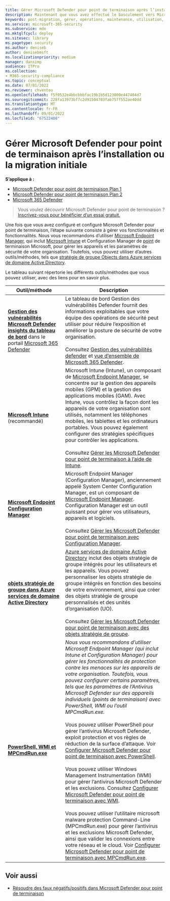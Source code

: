 ```yaml
---
title: Gérer Microsoft Defender pour point de terminaison après l’installation ou la migration initiale
description: Maintenant que vous avez effectué le basculement vers Microsoft Defender pour point de terminaison, l’étape suivante consiste à gérer vos fonctionnalités de protection contre les menaces
keywords: post-migration, gérer, opérations, maintenance, utilisation, Microsoft Defender pour point de terminaison, edr
ms.service: microsoft-365-security
ms.subservice: mde
ms.mktglfcycl: deploy
ms.sitesec: library
ms.pagetype: security
ms.author: deniseb
author: denisebmsft
ms.localizationpriority: medium
manager: dansimp
audience: ITPro
ms.collection:
- M365-security-compliance
ms.topic: conceptual
ms.date: 07/01/2022
ms.reviewer: chventou
ms.openlocfilehash: f5f0532e4bbcbbbfac19b1b5d123000e447404d7
ms.sourcegitcommit: 228fa13973bf7c2d91504703fab757f552ae40dd
ms.translationtype: MT
ms.contentlocale: fr-FR
ms.lasthandoff: 09/01/2022
ms.locfileid: "67522408"
---
```

# <a name="manage-microsoft-defender-for-endpoint-after-initial-setup-or-migration"></a>Gérer Microsoft Defender pour point de terminaison après l’installation ou la migration initiale

**S’applique à :**
- [Microsoft Defender pour point de terminaison Plan 1](https://go.microsoft.com/fwlink/?linkid=2154037)
- [Microsoft Defender pour point de terminaison Plan 2](https://go.microsoft.com/fwlink/?linkid=2154037)
- [Microsoft 365 Defender](https://go.microsoft.com/fwlink/?linkid=2118804)

> Vous voulez découvrir Microsoft Defender pour point de terminaison ? [Inscrivez-vous pour bénéficier d’un essai gratuit.](https://signup.microsoft.com/create-account/signup?products=7f379fee-c4f9-4278-b0a1-e4c8c2fcdf7e&ru=https://aka.ms/MDEp2OpenTrial?ocid=docs-wdatp-exposedapis-abovefoldlink)

Une fois que vous avez configuré et configuré Microsoft Defender pour point de terminaison, l’étape suivante consiste à gérer vos fonctionnalités et fonctionnalités. Nous vous recommandons d’utiliser [Microsoft Endpoint Manager](/mem/endpoint-manager-overview), qui inclut [Microsoft Intune](/mem/intune/fundamentals/what-is-intune) et Configuration Manager de [point](/mem/configmgr/core/understand/introduction) de terminaison Microsoft, pour gérer les appareils et les paramètres de sécurité de votre organisation. Toutefois, vous pouvez utiliser d’autres outils/méthodes, tels que [stratégie de groupe Objects dans Azure services de domaine Active Directory](/azure/active-directory-domain-services/manage-group-policy).

Le tableau suivant répertorie les différents outils/méthodes que vous pouvez utiliser, avec des liens pour en savoir plus.

|Outil/méthode|Description|
|---|---|
|**[Gestion des vulnérabilités Microsoft Defender insights du tableau de bord](/windows/security/threat-protection/microsoft-defender-atp/tvm-dashboard-insights)** dans le portail [Microsoft 365 Defender](https://security.microsoft.com/)|Le tableau de bord Gestion des vulnérabilités Defender fournit des informations exploitables que votre équipe des opérations de sécurité peut utiliser pour réduire l’exposition et améliorer la posture de sécurité de votre organisation. <br/><br/> Consultez [Gestion des vulnérabilités defender](/microsoft-365/security/defender-endpoint/next-gen-threat-and-vuln-mgt) et [vue d’ensemble de Microsoft 365 Defender](/microsoft-365/security/defender-endpoint/use).|
|**[Microsoft Intune](/mem/intune/fundamentals/what-is-intune)** (recommandé)|Microsoft Intune (Intune), un composant de [Microsoft Endpoint Manager](/mem/endpoint-manager-overview), se concentre sur la gestion des appareils mobiles (GPM) et la gestion des applications mobiles (GAM). Avec Intune, vous contrôlez la façon dont les appareils de votre organisation sont utilisés, notamment les téléphones mobiles, les tablettes et les ordinateurs portables. Vous pouvez également configurer des stratégies spécifiques pour contrôler les applications. <br/><br/> Consultez [Gérer les Microsoft Defender pour point de terminaison à l’aide de Intune](manage-mde-post-migration-intune.md).|
|**[Microsoft Endpoint Configuration Manager](/mem/configmgr/core/understand/introduction)**|Microsoft Endpoint Manager (Configuration Manager), anciennement appelé System Center Configuration Manager, est un composant de [Microsoft Endpoint Manager](/mem/endpoint-manager-overview). Configuration Manager est un outil puissant pour gérer vos utilisateurs, appareils et logiciels. <br/><br/> Consultez [Gérer les Microsoft Defender pour point de terminaison avec Configuration Manager](manage-mde-post-migration-configuration-manager.md).|
|**[objets stratégie de groupe dans Azure services de domaine Active Directory](/azure/active-directory-domain-services/manage-group-policy)**|[Azure services de domaine Active Directory](/azure/active-directory-domain-services/overview) inclut des objets stratégie de groupe intégrés pour les utilisateurs et les appareils. Vous pouvez personnaliser les objets stratégie de groupe intégrés en fonction des besoins de votre environnement, ainsi que créer des objets stratégie de groupe personnalisés et des unités d’organisation (UO). <br/><br/> Consultez [Gérer les Microsoft Defender pour point de terminaison avec des objets stratégie de groupe](manage-mde-post-migration-group-policy-objects.md).|
|**[PowerShell, WMI et MPCmdRun.exe](manage-mde-post-migration-other-tools.md)**|*Nous vous recommandons d’utiliser Microsoft Endpoint Manager (qui inclut Intune et Configuration Manager) pour gérer les fonctionnalités de protection contre les menaces sur les appareils de votre organisation. Toutefois, vous pouvez configurer certains paramètres, tels que les paramètres de l’Antivirus Microsoft Defender sur des appareils individuels (points de terminaison) avec PowerShell, WMI ou l’outil MPCmdRun.exe.* <br/><br/> Vous pouvez utiliser PowerShell pour gérer l’antivirus Microsoft Defender, exploit protection et vos règles de réduction de la surface d’attaque. Voir [Configurer Microsoft Defender pour point de terminaison avec PowerShell](manage-mde-post-migration-other-tools.md#configure-microsoft-defender-for-endpoint-with-powershell). <br/><br/> Vous pouvez utiliser Windows Management Instrumentation (WMI) pour gérer l’antivirus Microsoft Defender et les exclusions. Consultez [Configurer Microsoft Defender pour point de terminaison avec WMI](manage-mde-post-migration-other-tools.md#configure-microsoft-defender-for-endpoint-with-windows-management-instrumentation-wmi). <br/><br/> Vous pouvez utiliser l’utilitaire microsoft malware protection Command-Line (MPCmdRun.exe) pour gérer l’antivirus et les exclusions Microsoft Defender, ainsi que valider les connexions entre votre réseau et le cloud. Voir [Configurer Microsoft Defender pour point de terminaison avec MPCmdRun.exe](manage-mde-post-migration-other-tools.md#configure-microsoft-defender-for-endpoint-with-microsoft-malware-protection-command-line-utility-mpcmdrunexe).|


## <a name="see-also"></a>Voir aussi

- [Résoudre des faux négatifs/positifs dans Microsoft Defender pour point de terminaison](defender-endpoint-false-positives-negatives.md)
